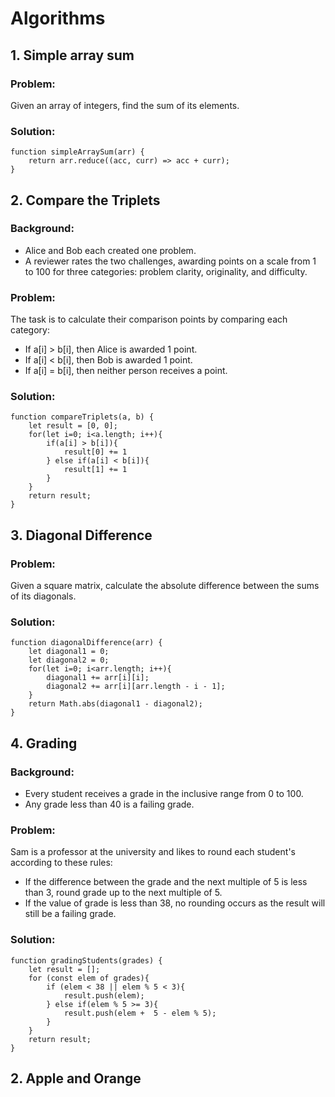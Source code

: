 # Algorithms

## 1. Simple array sum

### Problem:
Given an array of integers, find the sum of its elements.

### Solution:

```
function simpleArraySum(arr) {
    return arr.reduce((acc, curr) => acc + curr);
}
```

## 2. Compare the Triplets

### Background:
- Alice and Bob each created one problem.
- A reviewer rates the two challenges, awarding points on a scale from 1 to 100 for three categories: problem clarity, originality, and difficulty.

### Problem:
The task is to calculate their comparison points by comparing each category:
- If a[i] > b[i], then Alice is awarded 1 point.
- If a[i] < b[i], then Bob is awarded 1 point.
- If a[i] = b[i], then neither person receives a point.

### Solution:

```
function compareTriplets(a, b) {
    let result = [0, 0];
    for(let i=0; i<a.length; i++){
        if(a[i] > b[i]){
            result[0] += 1
        } else if(a[i] < b[i]){
            result[1] += 1
        }
    }
    return result;
}
```

## 3. Diagonal Difference

### Problem:
Given a square matrix, calculate the absolute difference between the sums of its diagonals.

### Solution:

```
function diagonalDifference(arr) {
    let diagonal1 = 0;
    let diagonal2 = 0;
    for(let i=0; i<arr.length; i++){
        diagonal1 += arr[i][i];
        diagonal2 += arr[i][arr.length - i - 1];
    }
    return Math.abs(diagonal1 - diagonal2);
}
```

## 4. Grading

### Background:
- Every student receives a grade in the inclusive range from 0 to 100.
- Any grade less than 40 is a failing grade.

### Problem:
Sam is a professor at the university and likes to round each student's  according to these rules:
- If the difference between the grade and the next multiple of 5 is less than 3, round grade up to the next multiple of 5.
- If the value of grade is less than 38, no rounding occurs as the result will still be a failing grade.

### Solution:

```
function gradingStudents(grades) {
    let result = [];
    for (const elem of grades){
        if (elem < 38 || elem % 5 < 3){
            result.push(elem);
        } else if(elem % 5 >= 3){
            result.push(elem +  5 - elem % 5);
        }
    }
    return result;
}
```

## 2. Apple and Orange